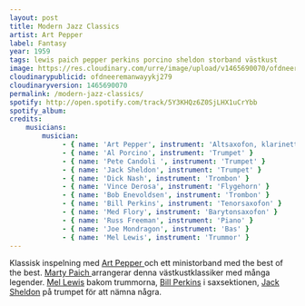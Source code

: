 ```yaml
---
layout: post
title: Modern Jazz Classics
artist: Art Pepper
label: Fantasy
year: 1959
tags: lewis paich pepper perkins porcino sheldon storband västkust
image: https://res.cloudinary.com/urre/image/upload/v1465690070/ofdneeremanwayykj279.jpg
cloudinarypublicid: ofdneeremanwayykj279
cloudinaryversion: 1465690070
permalink: /modern-jazz-classics/
spotify: http://open.spotify.com/track/5Y3KHQz6Z0SjLHX1uCrYbb
spotify_album: 
credits:
    musicians:
        musician:
             - { name: 'Art Pepper', instrument: 'Altsaxofon, klarinett' }
             - { name: 'Al Porcino', instrument: 'Trumpet' }
             - { name: 'Pete Candoli ', instrument: 'Trumpet' }
             - { name: 'Jack Sheldon', instrument: 'Trumpet' }
             - { name: 'Dick Nash', instrument: 'Trombon' }
             - { name: 'Vince Derosa', instrument: 'Flygehorn' }
             - { name: 'Bob Enevoldsen', instrument: 'Trombon' }
             - { name: 'Bill Perkins', instrument: 'Tenorsaxofon' }
             - { name: 'Med Flory', instrument: 'Barytonsaxofon' }
             - { name: 'Russ Freeman', instrument: 'Piano' }
             - { name: 'Joe Mondragon', instrument: 'Bas' }
             - { name: 'Mel Lewis', instrument: 'Trummor' }
---
```


Klassisk inspelning med <a href="http://sv.wikipedia.org/wiki/Art_Pepper">Art Pepper </a>och ett ministorband med the best of the best. <a href="http://en.wikipedia.org/wiki/Marty_Paich">Marty Paich </a>arrangerar denna västkustklassiker med många legender. <a href="http://en.wikipedia.org/wiki/Mel_Lewis">Mel Lewis</a> bakom trummorna, <a href="http://en.wikipedia.org/wiki/Bill_Perkins_(saxophonist)">Bill Perkins</a> i saxsektionen, <a href="http://en.wikipedia.org/wiki/Jack_Sheldon">Jack Sheldon</a> på trumpet för att nämna några.